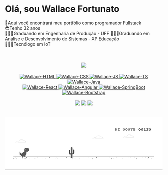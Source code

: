 
<div align="left">
  <h1>Olá, sou Wallace Fortunato</h1>
  📖Aqui você encontrará meu portfólio como programador Fullstack
    <br>
  😎Tenho 32 anos
   <br>
  👨🏻‍🎓Graduando em Engenharia de Produção - UFF
  👨🏻‍🎓Graduando em Análise e Desenvolvimento de Sistemas - XP Educação
  <br>
  👨🏻‍🎓Tecnólogo em IoT
  <br>
  <br>
  <br>
  <br>

</div>

<div align="center">
  <a href="https://github.com/wallacefortunato">
  <img height="180em" src="https://github-readme-stats.vercel.app/api/top-langs/?username=wallacefortunato&layout=compact&langs_count=7&theme=dracula"/>
</div>
  
  
  
  
  
<div align="center"><br>
  <img align="rigth" alt="Wallace-HTML" src="https://img.shields.io/badge/HTML5-E34F26?style=for-the-badge&logo=html5&logoColor=white">
  <img align="rigth" alt="Wallace-CSS" src="https://img.shields.io/badge/CSS3-1572B6?style=for-the-badge&logo=css3&logoColor=white">
  <img align="rigth" alt="Wallace-JS" src="https://img.shields.io/badge/JavaScript-323330?style=for-the-badge&logo=javascript&logoColor=F7DF1E">
  <img align="rigth" alt="Wallace-TS" src="https://img.shields.io/badge/TypeScript-007ACC?style=for-the-badge&logo=typescript&logoColor=white">
  <img align="rigth" alt="Wallace-Java" src="https://img.shields.io/badge/Java-ED8B00?style=for-the-badge&logo=java&logoColor=white">
</div>

<div align="center">
  <img align="rigth" alt="Wallace-React" src="https://img.shields.io/badge/React-20232A?style=for-the-badge&logo=react&logoColor=61DAFB">
  <img align="rigth" alt="Wallace-Angular" src="https://img.shields.io/badge/Angular-DD0031?style=for-the-badge&logo=angular&logoColor=white">
  <img align="rigth" alt="Wallace-SpringBoot" src="https://img.shields.io/badge/Spring_Boot-F2F4F9?style=for-the-badge&logo=spring-boot">
  <img align="rigth" alt="Wallace-Bootstrap" src="https://img.shields.io/badge/Bootstrap-563D7C?style=for-the-badge&logo=bootstrap&logoColor=white">
  <br>
  <br>

</div>
  
  <div align="center">
 <a href="https://www.instagram.com/wallacefortunato/" rel="nofollow"><img src="https://img.icons8.com/fluency/48/000000/instagram-new.png"></a>
  <a href = "mailto:wallace.fortunato@engenharia.ufjf.br"><img src="https://img.icons8.com/fluency/48/000000/gmail.png"></a>
  <a href="https://www.linkedin.com/in/wallace-fortunato/" rel="nofollow"><img src="https://img.icons8.com/fluency/48/000000/linkedin.png"></a>
  <br>
  <br>
  <br>

</div> 
  
<img align="center" alt="dino-google" src="./dino.gif">
